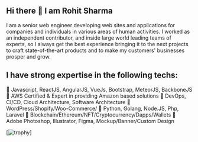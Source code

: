 ## Hi there 👋 I am Rohit Sharma 

I am a senior web engineer developing web sites and applications for companies and individuals in various areas of human activities. I worked as an independent contributor, and inside large world leading teams of experts, so I always get the best experience bringing it to the next projects to craft state-of-the-art products and to make my customers' businesses prosper and grow.

I have strong expertise in the following techs:
-------------------------------------------------
🏅 Javascript, ReactJS, AngularJS, VueJs, Bootstrap, MeteorJS, BackboneJS
🏅 AWS Certified & Expert in providing Amazon based solutions
🏅 DevOps, CI/CD, Cloud Architecture, Software Architecture
🏅 WordPress/Shopify/Woo-Commerce/
🏅 Python, Golang, Node.JS, Php, Laravel
🏅 Blockchain/Ethereum/NFT/Cryptocurrency/Dapps/Wallets
🏅 Adobe Photoshop, Illustrator, Figma, Mockup/Banner/Custom Design


[![trophy](https://github-profile-trophy.vercel.app/?username=rsharma9234)]

<!--
**rsharma9234/rsharma9234** is a ✨ _special_ ✨ repository because its `README.md` (this file) appears on your GitHub profile.

Here are some ideas to get you started:

- 🔭 I’m currently working on ...
- 🌱 I’m currently learning ...
- 👯 I’m looking to collaborate on ...
- 🤔 I’m looking for help with ...
- 💬 Ask me about ...
- 📫 How to reach me: ...
- 😄 Pronouns: ...
- ⚡ Fun fact: ...
-->

